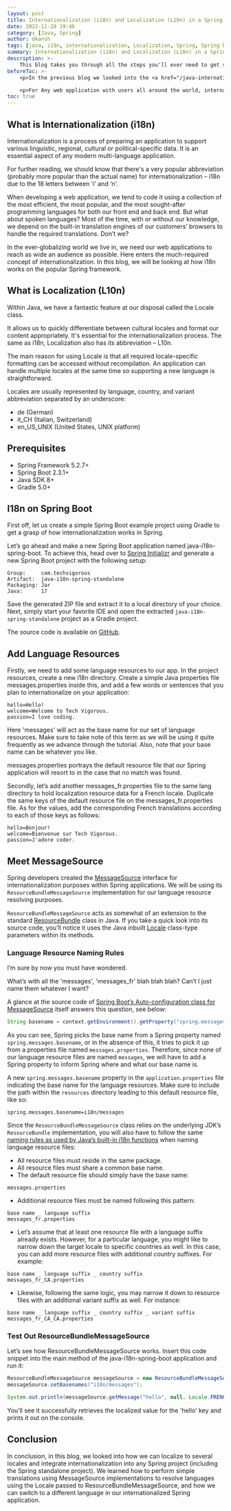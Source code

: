 ```yaml
---
layout: post
title: Internationalization (i18n) and Localization (L10n) in a Spring standalone application
date: 2022-11-28 19:46
category: [Java, Spring]
author: dkansh
tags: [java, i18n, internationalization, Localization, Spring, Spring boot]
summary: Internationalization (i18n) and Localization (L10n) in a Spring standalone application
description: >-
    This blog takes you through all the steps you'll ever need to get started with implementing internationalization in any spring application! Internationalization is a process of preparing an application to support various linguistic, regional, cultural or political-specific data. It is an essential aspect of any modern multi-language application.
beforeToc: >-
    <p>In the previous blog we looked into the <a href="/java-internationalization-the-basics">basics of Java i18n</a>. In this blog, let’s take a step into the framework realm and see how the Spring framework handles internationalization i18n and Localization (L10n).</p>

    <p>For Any web application with users all around the world, internationalization (i18n) or localization (L10n) is very important for better user interaction. Most of the web application frameworks provide easy ways to localize the application based on user locale settings. Spring also follows the pattern and provides extensive support for internationalization (i18n) through the use of Spring Resource Bundles for different locales.</p>
toc: true
---
```


## What is Internationalization (i18n)

Internationalization is a process of preparing an application to support various linguistic, regional, cultural or political-specific data. It is an essential aspect of any modern multi-language application.

For further reading, we should know that there's a very popular abbreviation (probably more popular than the actual name) for internationalization – i18n due to the 18 letters between ‘i' and ‘n'.

When developing a web application, we tend to code it using a collection of the most efficient, the most popular, and the most sought-after programming languages for both our front end and back end. But what about spoken languages? Most of the time, with or without our knowledge, we depend on the built-in translation engines of our customers’ browsers to handle the required translations. Don’t we?

In the ever-globalizing world we live in, we need our web applications to reach as wide an audience as possible. Here enters the much-required concept of internationalization. In this blog, we will be looking at how i18n works on the popular Spring framework.

## What is Localization (L10n)

Within Java, we have a fantastic feature at our disposal called the Locale class.

It allows us to quickly differentiate between cultural locales and format our content appropriately. It's essential for the internationalization process. The same as i18n, Localization also has its abbreviation – L10n.

The main reason for using Locale is that all required locale-specific formatting can be accessed without recompilation. An application can handle multiple locales at the same time so supporting a new language is straightforward.

Locales are usually represented by language, country, and variant abbreviation separated by an underscore:

- de (German)
- it_CH (Italian, Switzerland)
- en_US_UNIX (United States, UNIX platform)

## Prerequisites

- Spring Framework 5.2.7+
- Spring Boot 2.3.1+
- Java SDK 8+
- Gradle 5.0+

## I18n on Spring Boot

First off, let us create a simple Spring Boot example project using Gradle to get a grasp of how internationalization works in Spring.

Let’s go ahead and make a new Spring Boot application named java-i18n-spring-boot. To achieve this, head over to [Spring Initializr](https://start.spring.io/) and generate a new Spring Boot project with the following setup:

```text
Group:     com.techvigorous
Artifact:  java-i18n-spring-standalone
Packaging: Jar
Java:      17
```

Save the generated ZIP file and extract it to a local directory of your choice. Next, simply start your favorite IDE and open the extracted `java-i18n-spring-standalone` project as a Gradle project.

The source code is available on [GitHub](https://github.com/dkansh/java-i18n-spring-standalone).

## Add Language Resources

Firstly, we need to add some language resources to our app. In the project resources, create a new i18n directory. Create a simple Java properties file messages.properties inside this, and add a few words or sentences that you plan to internationalize on your application:

```text
hello=Hello!
welcome=Welcome to Tech Vigorous.
passion=I love coding.
```

Here 'messages' will act as the base name for our set of language resources. Make sure to take note of this term as we will be using it quite frequently as we advance through the tutorial. Also, note that your base name can be whatever you like.

messages.properties portrays the default resource file that our Spring application will resort to in the case that no match was found.

Secondly, let’s add another messages_fr.properties file to the same lang directory to hold localization resource data for a French locale. Duplicate the same keys of the default resource file on the messages_fr.properties file. As for the values, add the corresponding French translations according to each of those keys as follows:

```text
hello=Bonjour!
welcome=Bienvenue sur Tech Vigorous.
passion=J'adore coder.
```

## Meet MessageSource

Spring developers created the [MessageSource](https://docs.spring.io/spring/docs/current/javadoc-api/org/springframework/context/MessageSource.html) interface for internationalization purposes within Spring applications. We will be using its `ResourceBundleMessageSource` implementation for our language resource resolving purposes.

`ResourceBundleMessageSource` acts as somewhat of an extension to the standard [ResourceBundle](https://docs.oracle.com/javase/8/docs/api/java/util/ResourceBundle.html) class in Java. If you take a quick look into its source code, you’ll notice it uses the Java inbuilt [Locale](https://docs.oracle.com/javase/8/docs/api/java/util/Locale.html) class-type parameters within its methods.

### Language Resource Naming Rules

I’m sure by now you must have wondered.

What’s with all the 'messages', 'messages_fr' blah blah blah? Can’t I just name them whatever I want?

A glance at the source code of [Spring Boot’s Auto-configuration class for MessageSource](https://github.com/spring-projects/spring-boot/blob/master/spring-boot-project/spring-boot-autoconfigure/src/main/java/org/springframework/boot/autoconfigure/context/MessageSourceAutoConfiguration.java) itself answers this question, see below:

```java
String basename = context.getEnvironment().getProperty("spring.messages.basename", "messages");
```

As you can see, Spring picks the base name from a Spring property named `spring.messages.basename`, or in the absence of this, it tries to pick it up from a properties file named `messages.properties`. Therefore, since none of our language resource files are named `messages`, we will have to add a Spring property to inform Spring where and what our base name is.

A new `spring.messages.basename` property in the `application.properties` file indicating the base name for the language resources. Make sure to include the path within the `resources` directory leading to this default resource file, like so:

```properties
spring.messages.basename=i18n/messages
```

Since the `ResourceBundleMessageSource` class relies on the underlying JDK’s `ResourceBundle` implementation, you will also have to follow the same [naming rules as used by Java’s built-in i18n functions](/java-internationalization-the-basics/#rules-to-follow) when naming language resource files:

- All resource files must reside in the same package.
- All resource files must share a common base name.
- The default resource file should simply have the base name:

```text
messages.properties
```

- Additional resource files must be named following this pattern:

```text
base name _ language suffix
messages_fr.properties
```

- Let’s assume that at least one resource file with a language suffix already exists. However, for a particular language, you might like to narrow down the target locale to specific countries as well. In this case, you can add more resource files with additional country suffixes. For example:

```text
base name _ language suffix _ country suffix
messages_fr_CA.properties
```

- Likewise, following the same logic, you may narrow it down to resource files with an additional variant suffix as well. For instance:

```text
base name _ language suffix _ country suffix _ variant suffix
messages_fr_CA_CA.properties
```

### Test Out ResourceBundleMessageSource

Let’s see how ResourceBundleMessageSource works. Insert this code snippet into the main method of the java-i18n-spring-boot application and run it:

```java
ResourceBundleMessageSource messageSource = new ResourceBundleMessageSource();
messageSource.setBasenames("i18n/messages");

System.out.println(messageSource.getMessage("hello", null, Locale.FRENCH));
```

You’ll see it successfully retrieves the localized value for the 'hello' key and prints it out on the console.

## Conclusion

In conclusion, in this blog, we looked into how we can localize to several locales and integrate internationalization into any Spring project (including the Spring standalone project). We learned how to perform simple translations using MessageSource implementations to resolve languages using the Locale passed to ResourceBundleMessageSource, and how we can switch to a different language in our internationalized Spring application.
